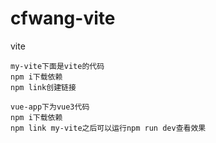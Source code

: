 # cfwang-vite
vite

```
my-vite下面是vite的代码
npm i下载依赖
npm link创建链接

vue-app下为vue3代码
npm i下载依赖
npm link my-vite之后可以运行npm run dev查看效果
```
